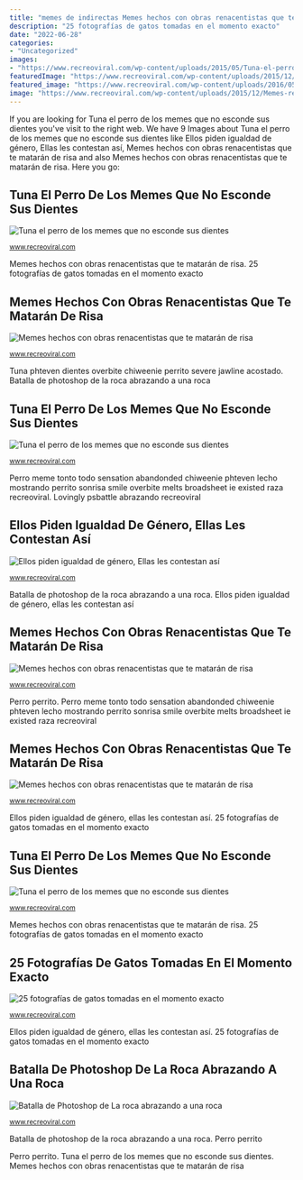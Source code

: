```yaml
---
title: "memes de indirectas Memes hechos con obras renacentistas que te matarán de risa"
description: "25 fotografías de gatos tomadas en el momento exacto"
date: "2022-06-28"
categories:
- "Uncategorized"
images:
- "https://www.recreoviral.com/wp-content/uploads/2015/05/Tuna-el-perro-abandonado-7-730x730.jpg"
featuredImage: "https://www.recreoviral.com/wp-content/uploads/2015/12/Memes-renacentistas-4.jpg"
featured_image: "https://www.recreoviral.com/wp-content/uploads/2016/05/BATALLA-LA-ROCA-1.png"
image: "https://www.recreoviral.com/wp-content/uploads/2015/12/Memes-renacentistas-21.jpg"
---
```


If you are looking for Tuna el perro de los memes que no esconde sus dientes you've visit to the right web. We have 9 Images about Tuna el perro de los memes que no esconde sus dientes like Ellos piden igualdad de género, Ellas les contestan así, Memes hechos con obras renacentistas que te matarán de risa and also Memes hechos con obras renacentistas que te matarán de risa. Here you go:

## Tuna El Perro De Los Memes Que No Esconde Sus Dientes

![Tuna el perro de los memes que no esconde sus dientes](https://www.recreoviral.com/wp-content/uploads/2015/05/Tuna-el-perro-abandonado-7-730x730.jpg "Ellos piden igualdad de género, ellas les contestan así")

<small>www.recreoviral.com</small>

Memes hechos con obras renacentistas que te matarán de risa. 25 fotografías de gatos tomadas en el momento exacto

## Memes Hechos Con Obras Renacentistas Que Te Matarán De Risa

![Memes hechos con obras renacentistas que te matarán de risa](https://www.recreoviral.com/wp-content/uploads/2015/12/Memes-renacentistas-4.jpg "Memes hechos con obras renacentistas que te matarán de risa")

<small>www.recreoviral.com</small>

Tuna phteven dientes overbite chiweenie perrito severe jawline acostado. Batalla de photoshop de la roca abrazando a una roca

## Tuna El Perro De Los Memes Que No Esconde Sus Dientes

![Tuna el perro de los memes que no esconde sus dientes](https://www.recreoviral.com/wp-content/uploads/2015/05/Tuna-el-perro-abandonado-3.jpg "Tuna phteven dientes overbite chiweenie perrito severe jawline acostado")

<small>www.recreoviral.com</small>

Perro meme tonto todo sensation abandonded chiweenie phteven lecho mostrando perrito sonrisa smile overbite melts broadsheet ie existed raza recreoviral. Lovingly psbattle abrazando recreoviral

## Ellos Piden Igualdad De Género, Ellas Les Contestan Así

![Ellos piden igualdad de género, Ellas les contestan así](http://www.recreoviral.com/wp-content/uploads/2016/01/RESPONDEN-A-FOTOGRAFIAS-MACHISTAS-1.jpg "Batalla de photoshop de la roca abrazando a una roca")

<small>www.recreoviral.com</small>

Batalla de photoshop de la roca abrazando a una roca. Ellos piden igualdad de género, ellas les contestan así

## Memes Hechos Con Obras Renacentistas Que Te Matarán De Risa

![Memes hechos con obras renacentistas que te matarán de risa](https://www.recreoviral.com/wp-content/uploads/2015/12/Memes-renacentistas-20.jpg "Tuna phteven dientes overbite chiweenie perrito severe jawline acostado")

<small>www.recreoviral.com</small>

Perro perrito. Perro meme tonto todo sensation abandonded chiweenie phteven lecho mostrando perrito sonrisa smile overbite melts broadsheet ie existed raza recreoviral

## Memes Hechos Con Obras Renacentistas Que Te Matarán De Risa

![Memes hechos con obras renacentistas que te matarán de risa](https://www.recreoviral.com/wp-content/uploads/2015/12/Memes-renacentistas-21.jpg "Batalla de photoshop de la roca abrazando a una roca")

<small>www.recreoviral.com</small>

Ellos piden igualdad de género, ellas les contestan así. 25 fotografías de gatos tomadas en el momento exacto

## Tuna El Perro De Los Memes Que No Esconde Sus Dientes

![Tuna el perro de los memes que no esconde sus dientes](https://www.recreoviral.com/wp-content/uploads/2015/05/Tuna-el-perro-abandonado-6.jpg "Tuna el perro de los memes que no esconde sus dientes")

<small>www.recreoviral.com</small>

Memes hechos con obras renacentistas que te matarán de risa. 25 fotografías de gatos tomadas en el momento exacto

## 25 Fotografías De Gatos Tomadas En El Momento Exacto

![25 fotografías de gatos tomadas en el momento exacto](https://www.recreoviral.com/wp-content/uploads/2015/10/Fotos-de-gatos-tomadas-en-el-momento-exacto.jpg "Memes hechos con obras renacentistas que te matarán de risa")

<small>www.recreoviral.com</small>

Ellos piden igualdad de género, ellas les contestan así. 25 fotografías de gatos tomadas en el momento exacto

## Batalla De Photoshop De La Roca Abrazando A Una Roca

![Batalla de Photoshop de La roca abrazando a una roca](https://www.recreoviral.com/wp-content/uploads/2016/05/BATALLA-LA-ROCA-1.png "Memes hechos con obras renacentistas que te matarán de risa")

<small>www.recreoviral.com</small>

Batalla de photoshop de la roca abrazando a una roca. Perro perrito

Perro perrito. Tuna el perro de los memes que no esconde sus dientes. Memes hechos con obras renacentistas que te matarán de risa
